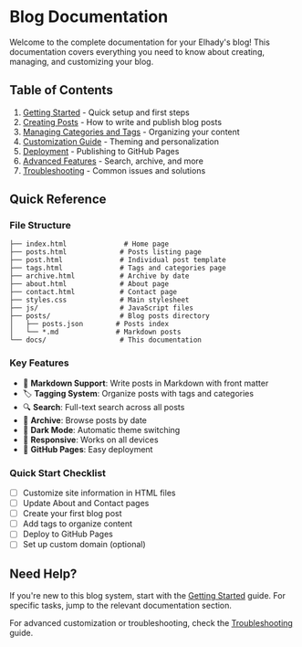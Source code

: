 # Blog Documentation

Welcome to the complete documentation for your Elhady's blog! This documentation covers everything you need to know about creating, managing, and customizing your blog.

## Table of Contents

1. [Getting Started](getting-started.md) - Quick setup and first steps
2. [Creating Posts](creating-posts.md) - How to write and publish blog posts
3. [Managing Categories and Tags](categories-tags.md) - Organizing your content
4. [Customization Guide](customization.md) - Theming and personalization
5. [Deployment](deployment.md) - Publishing to GitHub Pages
6. [Advanced Features](advanced-features.md) - Search, archive, and more
7. [Troubleshooting](troubleshooting.md) - Common issues and solutions

## Quick Reference

### File Structure
```
├── index.html              # Home page
├── posts.html             # Posts listing page
├── post.html              # Individual post template
├── tags.html              # Tags and categories page
├── archive.html           # Archive by date
├── about.html             # About page
├── contact.html           # Contact page
├── styles.css             # Main stylesheet
├── js/                    # JavaScript files
├── posts/                 # Blog posts directory
│   ├── posts.json        # Posts index
│   └── *.md              # Markdown posts
└── docs/                  # This documentation
```

### Key Features

- 📝 **Markdown Support**: Write posts in Markdown with front matter
- 🏷️ **Tagging System**: Organize posts with tags and categories
- 🔍 **Search**: Full-text search across all posts
- 📅 **Archive**: Browse posts by date
- 🌙 **Dark Mode**: Automatic theme switching
- 📱 **Responsive**: Works on all devices
- 🚀 **GitHub Pages**: Easy deployment

### Quick Start Checklist

- [ ] Customize site information in HTML files
- [ ] Update About and Contact pages
- [ ] Create your first blog post
- [ ] Add tags to organize content
- [ ] Deploy to GitHub Pages
- [ ] Set up custom domain (optional)

## Need Help?

If you're new to this blog system, start with the [Getting Started](getting-started.md) guide. For specific tasks, jump to the relevant documentation section.

For advanced customization or troubleshooting, check the [Troubleshooting](troubleshooting.md) guide.